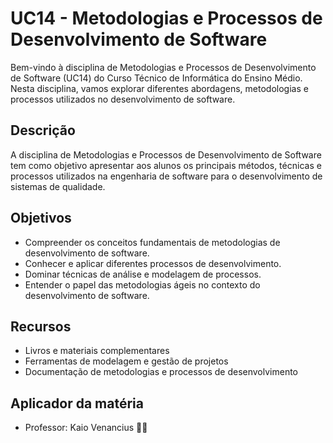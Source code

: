 # UC14 - Metodologias e Processos de Desenvolvimento de Software

Bem-vindo à disciplina de Metodologias e Processos de Desenvolvimento de Software (UC14) do Curso Técnico de Informática do Ensino Médio. Nesta disciplina, vamos explorar diferentes abordagens, metodologias e processos utilizados no desenvolvimento de software.

## Descrição

A disciplina de Metodologias e Processos de Desenvolvimento de Software tem como objetivo apresentar aos alunos os principais métodos, técnicas e processos utilizados na engenharia de software para o desenvolvimento de sistemas de qualidade.

## Objetivos

- Compreender os conceitos fundamentais de metodologias de desenvolvimento de software.
- Conhecer e aplicar diferentes processos de desenvolvimento.
- Dominar técnicas de análise e modelagem de processos.
- Entender o papel das metodologias ágeis no contexto do desenvolvimento de software.

## Recursos

- Livros e materiais complementares
- Ferramentas de modelagem e gestão de projetos
- Documentação de metodologias e processos de desenvolvimento

## Aplicador da matéria
- Professor: Kaio Venancius
🚀🌐
